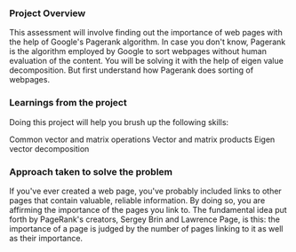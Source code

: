 ### Project Overview

 This assessment will involve finding out the importance of web pages with the help of Google's Pagerank algorithm. In case you don't know, Pagerank is the algorithm employed by Google to sort webpages without human evaluation of the content. You will be solving it with the help of eigen value decomposition. But first understand how Pagerank does sorting of webpages.


### Learnings from the project

 Doing this project will help you brush up the following skills:

Common vector and matrix operations
Vector and matrix products
Eigen vector decomposition


### Approach taken to solve the problem

 If you've ever created a web page, you've probably included links to other pages that contain valuable, reliable information. By doing so, you are affirming the importance of the pages you link to. The fundamental idea put forth by PageRank's creators, Sergey Brin and Lawrence Page, is this: the importance of a page is judged by the number of pages linking to it as well as their importance.


